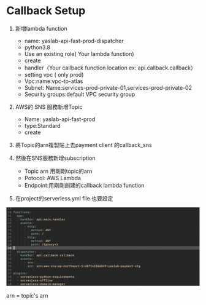 # Callback Setup

1. 新增lambda function

   * name: yaslab-api-fast-prod-dispatcher
   * python3.8
   * Use an existing role\( Your lambda function\)
   * create
   * handler（Your callback function location ex: api.callback.callback）
   * setting vpc \( only prod\)
   * Vpc:name:vpc-to-atlas
   * Subnet: Name:services-prod-private-01,services-prod-private-02
   * Security groups:default VPC security group

2. AWS的 SNS 服務新增Topic

   * Name: yaslab-api-fast-prod
   * type:Standard
   * create

3. 將Topic的arn複製貼上去payment client 的callback\_sns
4. 然後在SNS服務新增subscription

   * Topic arn 用剛剛topic的arn
   * Potocol: AWS Lambda
   * Endpoint:用剛剛創建的callback lambda function

5. 在project的serverless.yml file 也要設定 

![serverless.yml file](../.gitbook/assets/jie-tu-20210414-xia-wu-3.11.02.png)

arn = topic's arn



